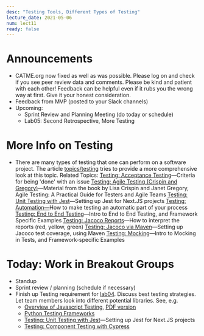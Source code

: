 ```yaml
---
desc: "Testing Tools, Different Types of Testing"
lecture_date: 2021-05-06
num: lect11
ready: false
---
```


# Announcements
* CATME.org now fixed as well as was possible. Please log on and check if you see peer review data and comments. Please be kind and patient with each other! Feedback can be helpful even if it rubs you the wrong way at first. Give it your honest consideration. 
* Feedback from MVP (posted to your Slack channels)
* Upcoming: 
    * Sprint Review and Planning Meeting (do today or schedule)
    * Lab05: Second Retrospective, More Testing 


# More Info on Testing
* There are many types of testing that one can perform on a software project. The article [topics/testing](https://ucsb-cs48.github.io/topics/testing/) tries to provide a more comprehensive look at this topic.
Related Topics: 
[Testing: Acceptance Testing](https://ucsb-cs148.github.io/topics/testing_acceptance/)—Criteria for being 'done' with an issue
[Testing: Agile Testing (Crispin and Gregory)](https://ucsb-cs148.github.io/topics/testing_agile_testing_crispin_and_gregory/)—Material from the book by Lisa Crispin and Janet Gregory, Agile Testing: A Practical Guide for Testers and Agile Teams
[Testing: Unit Testing with Jest](https://ucsb-cs148.github.io/topics/testing_jest/)—Setting up Jest for Next.JS projects
[Testing: Automation—](https://ucsb-cs148.github.io/topics/testing_automation/)How to make testing an automatic part of your process
[Testing: End to End Testing](https://ucsb-cs148.github.io/topics/testing_end_to_end/)—Intro to End to End Testing, and Framework Specific Examples
[Testing: Jacoco Reports](https://ucsb-cs148.github.io/topics/testing_jacoco_reports/)—How to interpret the reports (red, yellow, green)
[Testing: Jacoco via Maven](https://ucsb-cs148.github.io/topics/testing_jacoco_via_maven/)—Setting up Jacoco test coverage, using Maven
[Testing: Mocking](https://ucsb-cs148.github.io/topics/testing_mocking/)—Intro to Mocking in Tests, and Framework-specific Examples


# Today: Work in Breakout Groups
* Standup
* Sprint review / planning (schedule if necessary)
* Finish up Testing requirement for [lab04](https://ucsb-cs148.github.io/s21/lab/lab04/). Discuss best testing strategies. Let team members look into different potential libraries. See, e.g. 
    * [Overview of Javascript Testing](https://medium.com/welldone-software/an-overview-of-javascript-testing-7ce7298b9870), [PDF version](https://www.cs.ucsb.edu/~holl/CS148/handouts/JSTesting.pdf) 
    * [Python Testing Frameworks](https://blog.testproject.io/2020/10/27/top-python-testing-frameworks/)
    &nbsp;
    * [Testing: Unit Testing with Jest](https://ucsb-cs148.github.io/topics/testing_jest/)—Setting up Jest for Next.JS projects
    * [Testing: Component Testing with Cypress](https://ucsb-cs148.github.io/jstopics/testing_cypress/)


